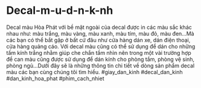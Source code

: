 # Decal-m-u-d-n-k-nh
Decal màu Hòa Phát với bề mặt ngoài của decal được in các màu sắc khác nhau như: màu trắng, màu vàng, màu xanh, màu tím, màu đỏ, màu đen…Mà các bạn có thể bắt gặp ở bất cứ đâu như cửa hàng dán xe, dán điện thoại, cửa hàng quảng cáo. Với decal màu cũng có thể sử dụng để dán cho những tấm kính trắng nhằm giúp che chắn tầm nhìn nên trong một vài trường hợp đề can màu cũng được sử dụng để dán kính cho phòng tắm, phòng vệ sinh, phòng ngủ…Dưới đây sẽ là những thông tin chi tiết về dòng sản phẩm decal màu các bạn cùng chúng tôi tìm hiểu. #giay_dan_kinh #decal_dan_kinh #dan_kinh_hoa_phat #phim_cach_nhiet
